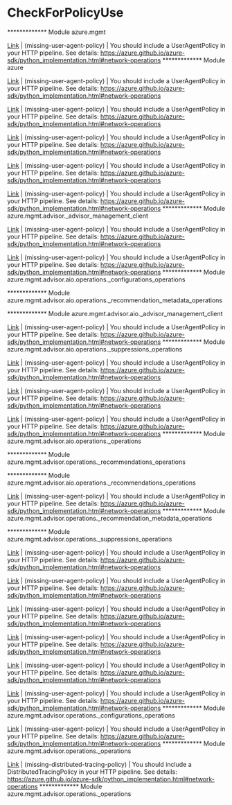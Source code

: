 # CheckForPolicyUse

************* Module azure.mgmt
  

[Link](https://github.com/Azure/azure-sdk-for-python/blob/main/sdk/advisor/azure-mgmt-advisor/azure/mgmt/__init__.py#L1) | (missing-user-agent-policy) |  You should include a UserAgentPolicy in your HTTP pipeline. See details: https://azure.github.io/azure-sdk/python_implementation.html#network-operations 
************* Module azure
  

[Link](https://github.com/Azure/azure-sdk-for-python/blob/main/sdk/advisor/azure-mgmt-advisor/azure/__init__.py#L1) | (missing-user-agent-policy) |  You should include a UserAgentPolicy in your HTTP pipeline. See details: https://azure.github.io/azure-sdk/python_implementation.html#network-operations 

[Link](https://github.com/Azure/azure-sdk-for-python/blob/main/sdk/advisor/azure-mgmt-advisor/azure/__init__.py#L1) | (missing-user-agent-policy) |  You should include a UserAgentPolicy in your HTTP pipeline. See details: https://azure.github.io/azure-sdk/python_implementation.html#network-operations 

[Link](https://github.com/Azure/azure-sdk-for-python/blob/main/sdk/advisor/azure-mgmt-advisor/azure/__init__.py#L1) | (missing-user-agent-policy) |  You should include a UserAgentPolicy in your HTTP pipeline. See details: https://azure.github.io/azure-sdk/python_implementation.html#network-operations 

[Link](https://github.com/Azure/azure-sdk-for-python/blob/main/sdk/advisor/azure-mgmt-advisor/azure/__init__.py#L1) | (missing-user-agent-policy) |  You should include a UserAgentPolicy in your HTTP pipeline. See details: https://azure.github.io/azure-sdk/python_implementation.html#network-operations 

[Link](https://github.com/Azure/azure-sdk-for-python/blob/main/sdk/advisor/azure-mgmt-advisor/azure/__init__.py#L1) | (missing-user-agent-policy) |  You should include a UserAgentPolicy in your HTTP pipeline. See details: https://azure.github.io/azure-sdk/python_implementation.html#network-operations 
************* Module azure.mgmt.advisor._advisor_management_client
  

[Link](https://github.com/Azure/azure-sdk-for-python/blob/main/sdk/advisor/azure-mgmt-advisor/azure/mgmt/__init__.py#L1) | (missing-user-agent-policy) |  You should include a UserAgentPolicy in your HTTP pipeline. See details: https://azure.github.io/azure-sdk/python_implementation.html#network-operations 

[Link](https://github.com/Azure/azure-sdk-for-python/blob/main/sdk/advisor/azure-mgmt-advisor/azure/mgmt/__init__.py#L1) | (missing-user-agent-policy) |  You should include a UserAgentPolicy in your HTTP pipeline. See details: https://azure.github.io/azure-sdk/python_implementation.html#network-operations 
************* Module azure.mgmt.advisor.aio.operations._configurations_operations
  
************* Module azure.mgmt.advisor.aio.operations._recommendation_metadata_operations
  
************* Module azure.mgmt.advisor.aio._advisor_management_client
  

[Link](https://github.com/Azure/azure-sdk-for-python/blob/main/sdk/advisor/azure-mgmt-advisor/azure/__init__.py#L1) | (missing-user-agent-policy) |  You should include a UserAgentPolicy in your HTTP pipeline. See details: https://azure.github.io/azure-sdk/python_implementation.html#network-operations 
************* Module azure.mgmt.advisor.aio.operations._suppressions_operations
  

[Link](https://github.com/Azure/azure-sdk-for-python/blob/main/sdk/advisor/azure-mgmt-advisor/azure/__init__.py#L1) | (missing-user-agent-policy) |  You should include a UserAgentPolicy in your HTTP pipeline. See details: https://azure.github.io/azure-sdk/python_implementation.html#network-operations 

[Link](https://github.com/Azure/azure-sdk-for-python/blob/main/sdk/advisor/azure-mgmt-advisor/azure/__init__.py#L1) | (missing-user-agent-policy) |  You should include a UserAgentPolicy in your HTTP pipeline. See details: https://azure.github.io/azure-sdk/python_implementation.html#network-operations 

[Link](https://github.com/Azure/azure-sdk-for-python/blob/main/sdk/advisor/azure-mgmt-advisor/azure/__init__.py#L1) | (missing-user-agent-policy) |  You should include a UserAgentPolicy in your HTTP pipeline. See details: https://azure.github.io/azure-sdk/python_implementation.html#network-operations 
************* Module azure.mgmt.advisor.aio.operations._operations
  
************* Module azure.mgmt.advisor.operations._recommendations_operations
  
************* Module azure.mgmt.advisor.aio.operations._recommendations_operations
  

[Link](https://github.com/Azure/azure-sdk-for-python/blob/main/sdk/advisor/azure-mgmt-advisor/azure/mgmt/__init__.py#L1) | (missing-user-agent-policy) |  You should include a UserAgentPolicy in your HTTP pipeline. See details: https://azure.github.io/azure-sdk/python_implementation.html#network-operations 
************* Module azure.mgmt.advisor.operations._recommendation_metadata_operations
  
************* Module azure.mgmt.advisor.operations._suppressions_operations
  

[Link](https://github.com/Azure/azure-sdk-for-python/blob/main/sdk/advisor/azure-mgmt-advisor/azure/mgmt/__init__.py#L1) | (missing-user-agent-policy) |  You should include a UserAgentPolicy in your HTTP pipeline. See details: https://azure.github.io/azure-sdk/python_implementation.html#network-operations 

[Link](https://github.com/Azure/azure-sdk-for-python/blob/main/sdk/advisor/azure-mgmt-advisor/azure/mgmt/__init__.py#L1) | (missing-user-agent-policy) |  You should include a UserAgentPolicy in your HTTP pipeline. See details: https://azure.github.io/azure-sdk/python_implementation.html#network-operations 

[Link](https://github.com/Azure/azure-sdk-for-python/blob/main/sdk/advisor/azure-mgmt-advisor/azure/mgmt/__init__.py#L1) | (missing-user-agent-policy) |  You should include a UserAgentPolicy in your HTTP pipeline. See details: https://azure.github.io/azure-sdk/python_implementation.html#network-operations 

[Link](https://github.com/Azure/azure-sdk-for-python/blob/main/sdk/advisor/azure-mgmt-advisor/azure/mgmt/__init__.py#L1) | (missing-user-agent-policy) |  You should include a UserAgentPolicy in your HTTP pipeline. See details: https://azure.github.io/azure-sdk/python_implementation.html#network-operations 

[Link](https://github.com/Azure/azure-sdk-for-python/blob/main/sdk/advisor/azure-mgmt-advisor/azure/mgmt/__init__.py#L1) | (missing-user-agent-policy) |  You should include a UserAgentPolicy in your HTTP pipeline. See details: https://azure.github.io/azure-sdk/python_implementation.html#network-operations 

[Link](https://github.com/Azure/azure-sdk-for-python/blob/main/sdk/advisor/azure-mgmt-advisor/azure/mgmt/__init__.py#L1) | (missing-user-agent-policy) |  You should include a UserAgentPolicy in your HTTP pipeline. See details: https://azure.github.io/azure-sdk/python_implementation.html#network-operations 
************* Module azure.mgmt.advisor.operations._configurations_operations
  

[Link](https://github.com/Azure/azure-sdk-for-python/blob/main/sdk/advisor/azure-mgmt-advisor/azure/__init__.py#L1) | (missing-user-agent-policy) |  You should include a UserAgentPolicy in your HTTP pipeline. See details: https://azure.github.io/azure-sdk/python_implementation.html#network-operations 
************* Module azure.mgmt.advisor.operations._operations
  
[Link](https://github.com/Azure/azure-sdk-for-python/blob/main/sdk/advisor/azure-mgmt-advisor/azure/__init__.py#L1) | (missing-distributed-tracing-policy) |  You should include a DistributedTracingPolicy in your HTTP pipeline. See details: https://azure.github.io/azure-sdk/python_implementation.html#network-operations 
************* Module azure.mgmt.advisor.operations._operations
  
